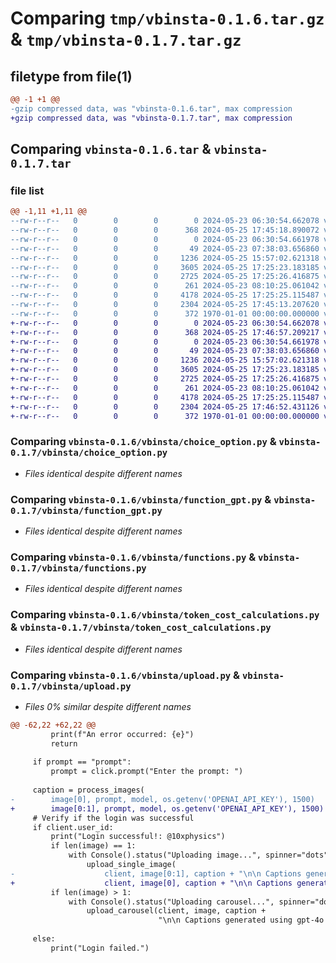 # Comparing `tmp/vbinsta-0.1.6.tar.gz` & `tmp/vbinsta-0.1.7.tar.gz`

## filetype from file(1)

```diff
@@ -1 +1 @@
-gzip compressed data, was "vbinsta-0.1.6.tar", max compression
+gzip compressed data, was "vbinsta-0.1.7.tar", max compression
```

## Comparing `vbinsta-0.1.6.tar` & `vbinsta-0.1.7.tar`

### file list

```diff
@@ -1,11 +1,11 @@
--rw-r--r--   0        0        0        0 2024-05-23 06:30:54.662078 vbinsta-0.1.6/README.md
--rw-r--r--   0        0        0      368 2024-05-25 17:45:18.890072 vbinsta-0.1.6/pyproject.toml
--rw-r--r--   0        0        0        0 2024-05-23 06:30:54.661978 vbinsta-0.1.6/vbinsta/__init__.py
--rw-r--r--   0        0        0       49 2024-05-23 07:38:03.656860 vbinsta-0.1.6/vbinsta/__main__.py
--rw-r--r--   0        0        0     1236 2024-05-25 15:57:02.621318 vbinsta-0.1.6/vbinsta/choice_option.py
--rw-r--r--   0        0        0     3605 2024-05-25 17:25:23.183185 vbinsta-0.1.6/vbinsta/function_gpt.py
--rw-r--r--   0        0        0     2725 2024-05-25 17:25:26.416875 vbinsta-0.1.6/vbinsta/functions.py
--rw-r--r--   0        0        0      261 2024-05-23 08:10:25.061042 vbinsta-0.1.6/vbinsta/main.py
--rw-r--r--   0        0        0     4178 2024-05-25 17:25:25.115487 vbinsta-0.1.6/vbinsta/token_cost_calculations.py
--rw-r--r--   0        0        0     2304 2024-05-25 17:45:13.207620 vbinsta-0.1.6/vbinsta/upload.py
--rw-r--r--   0        0        0      372 1970-01-01 00:00:00.000000 vbinsta-0.1.6/PKG-INFO
+-rw-r--r--   0        0        0        0 2024-05-23 06:30:54.662078 vbinsta-0.1.7/README.md
+-rw-r--r--   0        0        0      368 2024-05-25 17:46:57.209217 vbinsta-0.1.7/pyproject.toml
+-rw-r--r--   0        0        0        0 2024-05-23 06:30:54.661978 vbinsta-0.1.7/vbinsta/__init__.py
+-rw-r--r--   0        0        0       49 2024-05-23 07:38:03.656860 vbinsta-0.1.7/vbinsta/__main__.py
+-rw-r--r--   0        0        0     1236 2024-05-25 15:57:02.621318 vbinsta-0.1.7/vbinsta/choice_option.py
+-rw-r--r--   0        0        0     3605 2024-05-25 17:25:23.183185 vbinsta-0.1.7/vbinsta/function_gpt.py
+-rw-r--r--   0        0        0     2725 2024-05-25 17:25:26.416875 vbinsta-0.1.7/vbinsta/functions.py
+-rw-r--r--   0        0        0      261 2024-05-23 08:10:25.061042 vbinsta-0.1.7/vbinsta/main.py
+-rw-r--r--   0        0        0     4178 2024-05-25 17:25:25.115487 vbinsta-0.1.7/vbinsta/token_cost_calculations.py
+-rw-r--r--   0        0        0     2304 2024-05-25 17:46:52.431126 vbinsta-0.1.7/vbinsta/upload.py
+-rw-r--r--   0        0        0      372 1970-01-01 00:00:00.000000 vbinsta-0.1.7/PKG-INFO
```

### Comparing `vbinsta-0.1.6/vbinsta/choice_option.py` & `vbinsta-0.1.7/vbinsta/choice_option.py`

 * *Files identical despite different names*

### Comparing `vbinsta-0.1.6/vbinsta/function_gpt.py` & `vbinsta-0.1.7/vbinsta/function_gpt.py`

 * *Files identical despite different names*

### Comparing `vbinsta-0.1.6/vbinsta/functions.py` & `vbinsta-0.1.7/vbinsta/functions.py`

 * *Files identical despite different names*

### Comparing `vbinsta-0.1.6/vbinsta/token_cost_calculations.py` & `vbinsta-0.1.7/vbinsta/token_cost_calculations.py`

 * *Files identical despite different names*

### Comparing `vbinsta-0.1.6/vbinsta/upload.py` & `vbinsta-0.1.7/vbinsta/upload.py`

 * *Files 0% similar despite different names*

```diff
@@ -62,22 +62,22 @@
         print(f"An error occurred: {e}")
         return
 
     if prompt == "prompt":
         prompt = click.prompt("Enter the prompt: ")
 
     caption = process_images(
-        image[0], prompt, model, os.getenv('OPENAI_API_KEY'), 1500)
+        image[0:1], prompt, model, os.getenv('OPENAI_API_KEY'), 1500)
     # Verify if the login was successful
     if client.user_id:
         print("Login successful!: @10xphysics")
         if len(image) == 1:
             with Console().status("Uploading image...", spinner="dots"):
                 upload_single_image(
-                    client, image[0:1], caption + "\n\n Captions generated using gpt-4o!")
+                    client, image[0], caption + "\n\n Captions generated using gpt-4o!")
         if len(image) > 1:
             with Console().status("Uploading carousel...", spinner="dots"):
                 upload_carousel(client, image, caption +
                                 "\n\n Captions generated using gpt-4o!")
 
     else:
         print("Login failed.")
```


